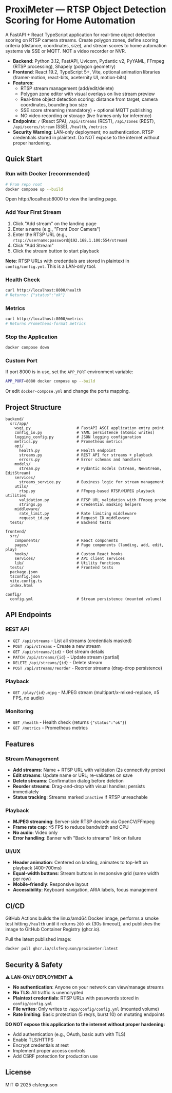# ProxiMeter — RTSP Object Detection Scoring for Home Automation

A FastAPI + React TypeScript application for real-time object detection scoring on RTSP camera streams. Create polygon zones, define scoring criteria (distance, coordinates, size), and stream scores to home automation systems via SSE or MQTT. NOT a video recorder or NVR.

- **Backend**: Python 3.12, FastAPI, Uvicorn, Pydantic v2, PyYAML, FFmpeg (RTSP processing), Shapely (polygon geometry)
- **Frontend**: React 19.2, TypeScript 5+, Vite, optional animation libraries (framer-motion, react-bits, aceternity UI, motion-bits)
- **Features**: 
  - RTSP stream management (add/edit/delete)
  - Polygon zone editor with visual overlays on live stream preview
  - Real-time object detection scoring: distance from target, camera coordinates, bounding box size
  - SSE score streaming (mandatory) + optional MQTT publishing
  - NO video recording or storage (live frames only for inference)
- **Endpoints**: `/` (React SPA), `/api/streams` (REST), `/api/zones` (REST), `/api/scores/stream` (SSE), `/health`, `/metrics`
- **Security Warning**: LAN-only deployment; no authentication. RTSP credentials stored in plaintext. Do NOT expose to the internet without proper hardening.

## Quick Start

### Run with Docker (recommended)

```bash
# From repo root
docker compose up --build
```

Open http://localhost:8000 to view the landing page.

### Add Your First Stream

1. Click "Add stream" on the landing page
2. Enter a name (e.g., "Front Door Camera")
3. Enter the RTSP URL (e.g., `rtsp://username:password@192.168.1.100:554/stream`)
4. Click "Add Stream"
5. Click the stream button to start playback

**Note**: RTSP URLs with credentials are stored in plaintext in `config/config.yml`. This is a LAN-only tool.

### Health Check

```bash
curl http://localhost:8000/health
# Returns: {"status":"ok"}
```

### Metrics

```bash
curl http://localhost:8000/metrics
# Returns Prometheus-format metrics
```

### Stop the Application

```bash
docker compose down
```

### Custom Port

If port 8000 is in use, set the `APP_PORT` environment variable:

```bash
APP_PORT=8080 docker compose up --build
```

Or edit `docker-compose.yml` and change the ports mapping.

## Project Structure

```
backend/
  src/app/
    wsgi.py                    # FastAPI ASGI application entry point
    config_io.py               # YAML persistence (atomic writes)
    logging_config.py          # JSON logging configuration
    metrics.py                 # Prometheus metrics
    api/
      health.py                # Health endpoint
      streams.py               # REST API for streams + playback
      errors.py                # Error schemas and handlers
    models/
      stream.py                # Pydantic models (Stream, NewStream, EditStream)
    services/
      streams_service.py       # Business logic for stream management
    utils/
      rtsp.py                  # FFmpeg-based RTSP/MJPEG playback utilities
      validation.py            # RTSP URL validation with FFmpeg probe
      strings.py               # Credential masking helpers
    middleware/
      rate_limit.py            # Rate limiting middleware
      request_id.py            # Request ID middleware
  tests/                       # Backend tests

frontend/
  src/
    components/                # React components
    pages/                     # Page components (landing, add, edit, play)
    hooks/                     # Custom React hooks
    services/                  # API client services
    lib/                       # Utility functions
  tests/                       # Frontend tests
  package.json
  tsconfig.json
  vite.config.ts
  index.html

config/
  config.yml                   # Stream persistence (mounted volume)
```

## API Endpoints

### REST API

- `GET /api/streams` - List all streams (credentials masked)
- `POST /api/streams` - Create a new stream
- `GET /api/streams/{id}` - Get stream details
- `PATCH /api/streams/{id}` - Update stream (partial)
- `DELETE /api/streams/{id}` - Delete stream
- `POST /api/streams/reorder` - Reorder streams (drag-drop persistence)

### Playback

- `GET /play/{id}.mjpg` - MJPEG stream (multipart/x-mixed-replace, ≤5 FPS, no audio)

### Monitoring

- `GET /health` - Health check (returns `{"status":"ok"}`)
- `GET /metrics` - Prometheus metrics

## Features

### Stream Management

- **Add streams**: Name + RTSP URL with validation (2s connectivity probe)
- **Edit streams**: Update name or URL; re-validates on save
- **Delete streams**: Confirmation dialog before deletion
- **Reorder streams**: Drag-and-drop with visual handles; persists immediately
- **Status tracking**: Streams marked `Inactive` if RTSP unreachable

### Playback

- **MJPEG streaming**: Server-side RTSP decode via OpenCV/FFmpeg
- **Frame rate cap**: ≤5 FPS to reduce bandwidth and CPU
- **No audio**: Video only
- **Error handling**: Banner with "Back to streams" link on failure

### UI/UX

- **Header animation**: Centered on landing, animates to top-left on playback (400-700ms)
- **Equal-width buttons**: Stream buttons in responsive grid (same width per row)
- **Mobile-friendly**: Responsive layout
- **Accessibility**: Keyboard navigation, ARIA labels, focus management

## CI/CD

GitHub Actions builds the linux/amd64 Docker image, performs a smoke test hitting `/health` until it returns `200 ok` (30s timeout), and publishes the image to GitHub Container Registry (ghcr.io).

Pull the latest published image:

```bash
docker pull ghcr.io/clsferguson/proximeter:latest
```

## Security & Safety

⚠️ **LAN-ONLY DEPLOYMENT** ⚠️

- **No authentication**: Anyone on your network can view/manage streams
- **No TLS**: All traffic is unencrypted
- **Plaintext credentials**: RTSP URLs with passwords stored in `config/config.yml`
- **File writes**: Only writes to `/app/config/config.yml` (mounted volume)
- **Rate limiting**: Basic protection (5 req/s, burst 10) on mutating endpoints

**DO NOT expose this application to the internet without proper hardening:**
- Add authentication (e.g., OAuth, basic auth with TLS)
- Enable TLS/HTTPS
- Encrypt credentials at rest
- Implement proper access controls
- Add CSRF protection for production use

## License

MIT © 2025 clsferguson
